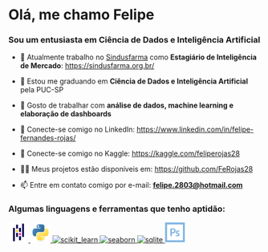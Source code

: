 <h1 align="left">Olá, me chamo Felipe</h1>
<h3 align="left">Sou um entusiasta em Ciência de Dados e Inteligência Artificial</h3>

- 🔭 Atualmente trabalho no [Sindusfarma](https://sindusfarma.org.br/) como **Estagiário de Inteligência de Mercado**: https://sindusfarma.org.br/

- 📔 Estou me graduando em **Ciência de Dados e Inteligência Artificial** pela PUC-SP

- 🌱 Gosto de trabalhar com **análise de dados, machine learning e elaboração de dashboards**

- 💬 Conecte-se comigo no LinkedIn: https://www.linkedin.com/in/felipe-fernandes-rojas/

- 💬 Conecte-se comigo no Kaggle: https://kaggle.com/feliperojas28

- 👨‍💻 Meus projetos estão disponíveis em: https://github.com/FeRojas28

- 📫 Entre em contato comigo por e-mail: **felipe.2803@hotmail.com**

<h3 align="left">Algumas linguagens e ferramentas que tenho aptidão:</h3>
<p align="left"> <a href="https://pandas.pydata.org/" target="_blank" rel="noreferrer"> <img src="https://raw.githubusercontent.com/devicons/devicon/2ae2a900d2f041da66e950e4d48052658d850630/icons/pandas/pandas-original.svg" alt="pandas" width="40" height="40"/> </a>  <a href="https://www.python.org" target="_blank" rel="noreferrer"> <img src="https://raw.githubusercontent.com/devicons/devicon/master/icons/python/python-original.svg" alt="python" width="40" height="40"/> </a> <a href="https://scikit-learn.org/" target="_blank" rel="noreferrer"> <img src="https://upload.wikimedia.org/wikipedia/commons/0/05/Scikit_learn_logo_small.svg" alt="scikit_learn" width="40" height="40"/> </a> <a href="https://seaborn.pydata.org/" target="_blank" rel="noreferrer"> <img src="https://seaborn.pydata.org/_images/logo-mark-lightbg.svg" alt="seaborn" width="40" height="40"/> </a> <a href="https://www.sqlite.org/" target="_blank" rel="noreferrer"> <img src="https://www.vectorlogo.zone/logos/sqlite/sqlite-icon.svg" alt="sqlite" width="40" height="40"/> </a> <a href="https://www.photoshop.com/en" target="_blank" rel="noreferrer"> <img src="https://raw.githubusercontent.com/devicons/devicon/master/icons/photoshop/photoshop-line.svg" alt="photoshop" width="40" height="40"/> </a> </p>
